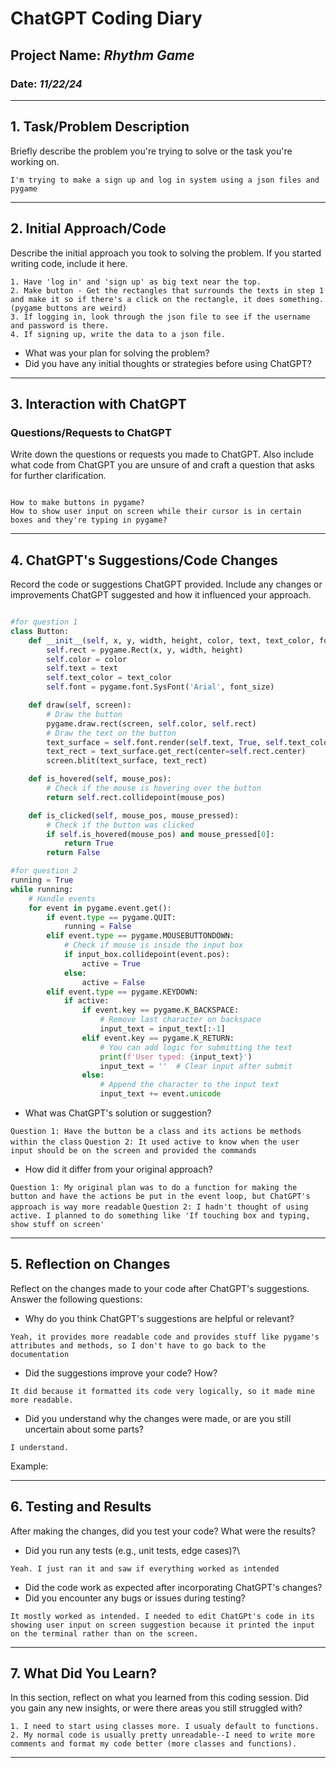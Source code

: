 
# ChatGPT Coding Diary

## Project Name: _Rhythm Game_

### Date: _11/22/24_

---

## 1. **Task/Problem Description**

Briefly describe the problem you're trying to solve or the task you're working on.

`I'm trying to make a sign up and log in system using a json files and pygame `

---

## 2. **Initial Approach/Code**

Describe the initial approach you took to solving the problem. If you started writing code, include it here.

```
1. Have 'log in' and 'sign up' as big text near the top.
2. Make button - Get the rectangles that surrounds the texts in step 1 and make it so if there's a click on the rectangle, it does something. (pygame buttons are weird)
3. If logging in, look through the json file to see if the username and password is there.
4. If signing up, write the data to a json file.

```

- What was your plan for solving the problem?
- Did you have any initial thoughts or strategies before using ChatGPT?

---

## 3. **Interaction with ChatGPT**

### Questions/Requests to ChatGPT
Write down the questions or requests you made to ChatGPT. 
Also include what code from ChatGPT you are unsure of and craft a question that asks for further clarification. 

```text

How to make buttons in pygame?
How to show user input on screen while their cursor is in certain boxes and they're typing in pygame?

```

---

## 4. **ChatGPT's Suggestions/Code Changes**

Record the code or suggestions ChatGPT provided. Include any changes or improvements ChatGPT suggested and how it influenced your approach.

```python

#for question 1
class Button:
    def __init__(self, x, y, width, height, color, text, text_color, font_size=30):
        self.rect = pygame.Rect(x, y, width, height)
        self.color = color
        self.text = text
        self.text_color = text_color
        self.font = pygame.font.SysFont('Arial', font_size)

    def draw(self, screen):
        # Draw the button
        pygame.draw.rect(screen, self.color, self.rect)
        # Draw the text on the button
        text_surface = self.font.render(self.text, True, self.text_color)
        text_rect = text_surface.get_rect(center=self.rect.center)
        screen.blit(text_surface, text_rect)

    def is_hovered(self, mouse_pos):
        # Check if the mouse is hovering over the button
        return self.rect.collidepoint(mouse_pos)

    def is_clicked(self, mouse_pos, mouse_pressed):
        # Check if the button was clicked
        if self.is_hovered(mouse_pos) and mouse_pressed[0]:
            return True
        return False

#for question 2
running = True
while running:
    # Handle events
    for event in pygame.event.get():
        if event.type == pygame.QUIT:
            running = False
        elif event.type == pygame.MOUSEBUTTONDOWN:
            # Check if mouse is inside the input box
            if input_box.collidepoint(event.pos):
                active = True
            else:
                active = False
        elif event.type == pygame.KEYDOWN:
            if active:
                if event.key == pygame.K_BACKSPACE:
                    # Remove last character on backspace
                    input_text = input_text[:-1]
                elif event.key == pygame.K_RETURN:
                    # You can add logic for submitting the text
                    print(f'User typed: {input_text}')
                    input_text = ''  # Clear input after submit
                else:
                    # Append the character to the input text
                    input_text += event.unicode
```

- What was ChatGPT's solution or suggestion?

`Question 1: Have the button be a class and its actions be methods within the class`
`Question 2: It used active to know when the user input should be on the screen and provided the commands`

- How did it differ from your original approach?

`Question 1: My original plan was to do a function for making the button and have the actions be put in the event loop, but ChatGPT's approach is way more readable`
`Question 2: I hadn't thought of using active. I planned to do something like 'If touching box and typing, show stuff on screen'`

---

## 5. **Reflection on Changes**

Reflect on the changes made to your code after ChatGPT's suggestions. Answer the following questions:

- Why do you think ChatGPT's suggestions are helpful or relevant?

`Yeah, it provides more readable code and provides stuff like pygame's attributes and methods, so I don't have to go back to the documentation`
 
- Did the suggestions improve your code? How?

`It did because it formatted its code very logically, so it made mine more readable.`

- Did you understand why the changes were made, or are you still uncertain about some parts?

`I understand.`

Example:
>                                                             

---

## 6. **Testing and Results**

After making the changes, did you test your code? What were the results?


- Did you run any tests (e.g., unit tests, edge cases)?\

`Yeah. I just ran it and saw if everything worked as intended` 
 
- Did the code work as expected after incorporating ChatGPT's changes?
- Did you encounter any bugs or issues during testing?

`It mostly worked as intended. I needed to edit ChatGPt's code in its showing user input on screen suggestion because it printed the input on the terminal rather than on the screen.`

---

## 7. **What Did You Learn?**

In this section, reflect on what you learned from this coding session. Did you gain any new insights, or were there areas you still struggled with? 

```
1. I need to start using classes more. I usualy default to functions.
2. My normal code is usually pretty unreadable--I need to write more comments and format my code better (more classes and functions).
 ```
---